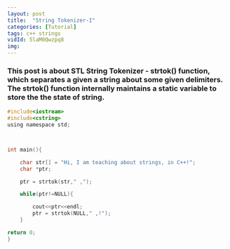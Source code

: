 ```yaml
---
layout: post
title:  "String Tokenizer-I"
categories: [Tutorial]
tags: c++ strings
vidId: 5laM0Qwzpq8
img: 
---
```


### This post is about STL String Tokenizer - strtok() function, which separates a given a string about some given delimiters. The strtok() function internally maintains a static variable to store the the state of string.

```c
#include<iostream>
#include<cstring>
using namespace std;



int main(){

    char str[] = "Hi, I am teaching about strings, in C++!";
    char *ptr;

    ptr = strtok(str," ,");

    while(ptr!=NULL){

        cout<<ptr<<endl;
        ptr = strtok(NULL," ,!");
    }

return 0;
}

```

